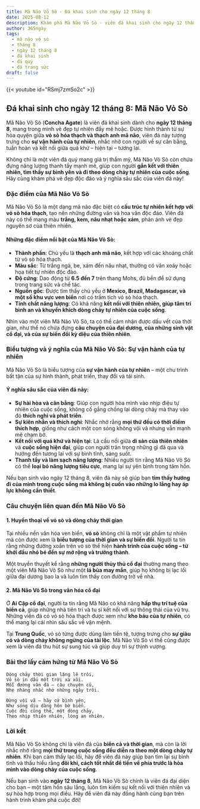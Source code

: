 ```yaml
---
title: Mã Não Vỏ Sò - Đá khai sinh cho ngày 12 tháng 8
date: 2025-08-12
description: Khám phá Mã Não Vỏ Sò - viên đá khai sinh cho ngày 12 tháng 8, biểu tượng của Sự vận hành của tự nhiên. Cùng tìm hiểu ý nghĩa sâu sắc của viên đá độc đáo này.
author: 365ngày
tags:
  - mã não vỏ sò
  - tháng 8
  - ngày 12 tháng 8
  - đá khai sinh
  - đá quý
  - đá trang sức
draft: false
---
```


{{< youtube id="RSmj7zmSo2c" >}}

## Đá khai sinh cho ngày 12 tháng 8: Mã Não Vỏ Sò

Mã Não Vỏ Sò (**Concha Agate**) là viên đá khai sinh dành cho **ngày 12 tháng 8**, mang trong mình vẻ đẹp tự nhiên đầy mê hoặc. Được hình thành từ sự hòa quyện giữa **vỏ sò hóa thạch và thạch anh mã não**, viên đá này tượng trưng cho **sự vận hành của tự nhiên**, nhắc nhở con người về sự cân bằng, tuần hoàn và kết nối giữa quá khứ – hiện tại – tương lai.

Không chỉ là một viên đá quý mang giá trị thẩm mỹ, Mã Não Vỏ Sò còn chứa đựng năng lượng thanh tẩy mạnh mẽ, giúp con người **gắn kết với thiên nhiên, tìm thấy sự bình yên và đi theo dòng chảy tự nhiên của cuộc sống**. Hãy cùng khám phá vẻ đẹp độc đáo và ý nghĩa sâu sắc của viên đá này!

### Đặc điểm của Mã Não Vỏ Sò

Mã Não Vỏ Sò là một dạng mã não đặc biệt có **cấu trúc tự nhiên kết hợp với vỏ sò hóa thạch**, tạo nên những đường vân và hoa văn độc đáo. Viên đá này có thể mang màu **trắng, kem, nâu nhạt hoặc xám**, phản ánh vẻ đẹp nguyên sơ của thiên nhiên.

#### Những đặc điểm nổi bật của Mã Não Vỏ Sò:

- **Thành phần**: Chủ yếu là **thạch anh mã não**, kết hợp với các khoáng chất từ vỏ sò hóa thạch.
- **Màu sắc**: Từ trắng ngà, be, xám đến nâu nhạt, thường có vân xoáy hoặc họa tiết tự nhiên độc đáo.
- **Độ cứng**: Dao động từ **6.5 đến 7** trên thang Mohs, đủ bền để sử dụng trong trang sức và chế tác.
- **Nguồn gốc**: Được tìm thấy chủ yếu ở **Mexico, Brazil, Madagascar, và một số khu vực ven biển** nơi có trầm tích vỏ sò hóa thạch.
- **Tính chất năng lượng**: Có khả năng **kết nối với thiên nhiên, giúp tâm trí bình an và khuyến khích dòng chảy tự nhiên của cuộc sống**.

Nhìn vào một viên Mã Não Vỏ Sò, ta có thể cảm nhận được dấu vết của thời gian, như thể nó chứa đựng **câu chuyện của đại dương, của những sinh vật cổ đại, và của sự biến đổi kỳ diệu của thiên nhiên**.

### Biểu tượng và ý nghĩa của Mã Não Vỏ Sò: Sự vận hành của tự nhiên

Mã Não Vỏ Sò là biểu tượng của **sự vận hành của tự nhiên** – một chu trình bất tận của sự hình thành, phát triển, thay đổi và tái sinh.

#### Ý nghĩa sâu sắc của viên đá này:

- **Sự hài hòa và cân bằng**: Giúp con người hòa mình vào nhịp điệu tự nhiên của cuộc sống, không cố gắng chống lại dòng chảy mà thay vào đó **thích nghi và phát triển**.
- **Sự kiên nhẫn và thích nghi**: Nhắc nhở rằng **mọi thứ đều có thời điểm thích hợp**, giống như cách một con sóng không vội vã nhưng vẫn mạnh mẽ chạm bờ.
- **Kết nối với quá khứ và hiện tại**: Là cầu nối giữa **di sản của thiên nhiên** và **cuộc sống hiện đại**, giúp con người trân trọng những gì đã qua và hướng đến tương lai với sự bình tĩnh, sáng suốt.
- **Thanh tẩy và làm sạch năng lượng**: Nhiều người tin rằng Mã Não Vỏ Sò có thể **loại bỏ năng lượng tiêu cực**, mang lại sự yên bình trong tâm hồn.

Nếu bạn sinh vào ngày 12 tháng 8, viên đá này sẽ giúp bạn **tìm thấy hướng đi của mình trong cuộc sống mà không bị cuốn vào những lo lắng hay áp lực không cần thiết**.

### Câu chuyện liên quan đến Mã Não Vỏ Sò

#### 1. **Huyền thoại về vỏ sò và dòng chảy thời gian**

Tại nhiều nền văn hóa ven biển, **vỏ sò** không chỉ là một vật phẩm tự nhiên mà còn được xem là **biểu tượng của thời gian và sự biến đổi**. Người ta tin rằng những đường xoắn trên vỏ sò thể hiện **hành trình của cuộc sống – từ khởi đầu nhỏ bé đến sự mở rộng và trưởng thành**.

Một truyền thuyết kể rằng **những người thủy thủ cổ đại** thường mang theo một viên Mã Não Vỏ Sò như một **lá bùa may mắn**, giúp họ không bị lạc lối giữa đại dương bao la và luôn tìm thấy con đường trở về nhà.

#### 2. **Mã Não Vỏ Sò trong văn hóa cổ đại**

Ở **Ai Cập cổ đại**, người ta tin rằng Mã Não có khả năng **hấp thụ trí tuệ của biển cả**, giúp những nhà tiên tri và tu sĩ kết nối với sự thông thái của vũ trụ. Những viên đá có vỏ sò hóa thạch được xem như **kho báu của tự nhiên**, có thể mang lại cái nhìn sâu sắc về vận mệnh.

Tại **Trung Quốc**, vỏ sò từng được dùng làm tiền tệ, tượng trưng cho **sự giàu có và dòng chảy không ngừng của tài lộc**. Mã Não Vỏ Sò vì thế cũng được xem là viên đá thu hút sự sung túc và giúp duy trì sự thịnh vượng.

### Bài thơ lấy cảm hứng từ Mã Não Vỏ Sò

```
Dòng chảy thời gian lặng lẽ trôi,  
Vỏ sò in dấu một trời xa xôi.  
Mỗi đường vân đá – câu chuyện cũ,  
Nhẹ nhàng nhắc nhớ những ngày trôi.  

Đừng vội vã – hãy cứ bình yên,  
Như sóng dịu dàng hôn bờ biển.  
Cuộc đời cũng thế, một dòng chảy,  
Theo nhịp thiên nhiên, lòng an nhiên.  
```

### Lời kết

Mã Não Vỏ Sò không chỉ là viên đá của **biển cả và thời gian**, mà còn là lời nhắc nhở rằng **mọi thứ trong cuộc sống đều diễn ra theo một dòng chảy tự nhiên**. Khi bạn cảm thấy lạc lối, hãy để viên đá này giúp bạn tìm lại sự bình tĩnh và thấu hiểu rằng **đôi khi, cách tốt nhất để tiến về phía trước là hòa mình vào dòng chảy của cuộc sống**.

Nếu bạn sinh vào **ngày 12 tháng 8**, Mã Não Vỏ Sò chính là viên đá đại diện cho bạn – một tâm hồn sâu lắng, luôn tìm kiếm sự kết nối với thiên nhiên và sự hòa hợp trong mọi điều. Hãy để viên đá này đồng hành cùng bạn trên hành trình khám phá cuộc đời!
